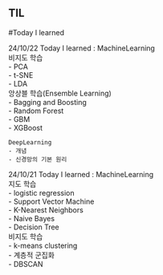 ## TIL
#Today I learned

24/10/22 Today I learned : MachineLearning  
    비지도 학습  
    - PCA  
    - t-SNE  
    - LDA  
    앙상블 학습(Ensemble Learning)  
    - Bagging and Boosting  
    - Random Forest  
    - GBM  
    - XGBoost  

    DeepLearning  
    - 개념
    - 신경망의 기본 원리
  
24/10/21 Today I learned : MachineLearning  
    지도 학습  
    - logistic regression  
    - Support Vector Machine  
    - K-Nearest Neighbors  
    - Naive Bayes  
    - Decision Tree  
    비지도 학습  
    - k-means clustering  
    - 계층적 군집화  
    - DBSCAN  